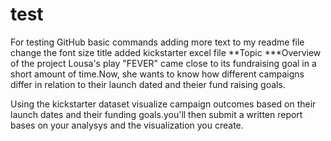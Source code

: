 # test
For testing GitHub basic commands
adding more text to my readme file
change the font size title
added kickstarter excel file
**Topic
***Overview of the project
Lousa's play "FEVER" came close to its fundraising goal in a short amount of time.Now, she wants to know how different campaigns differ in relation to their launch dated and theier fund raising goals.

Using the kickstarter dataset visualize campaign outcomes based on their launch dates and their funding goals.you'll then submit a written report bases on your analysys and the visualization you create.
